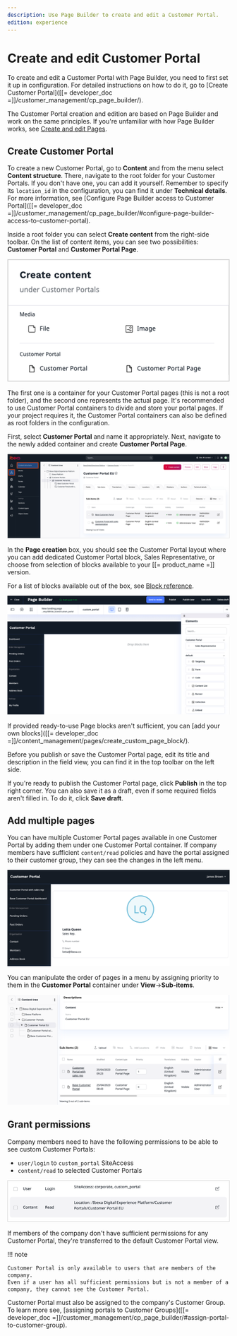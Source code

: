 ```yaml
---
description: Use Page Builder to create and edit a Customer Portal.
edition: experience
---
```


# Create and edit Customer Portal

To create and edit a Customer Portal with Page Builder, you need to first set it up in configuration.
For detailed instructions on how to do it, go to [Create Customer Portal]([[= developer_doc =]]/customer_management/cp_page_builder/).

The Customer Portal creation and edition are based on Page Builder and work on the same principles.
If you're unfamiliar with how Page Builder works, see [Create and edit Pages](create_edit_pages.md).

## Create Customer Portal

To create a new Customer Portal, go to **Content** and from the menu select **Content structure**.
There, navigate to the root folder for your Customer Portals. 
If you don't have one, you can add it yourself.
Remember to specify its `location_id` in the configuration, you can find it under **Technical details**.
For more information, see [Configure Page Builder access to Customer Portal]([[= developer_doc =]]/customer_management/cp_page_builder/#configure-page-builder-access-to-customer-portal).

Inside a root folder you can select **Create content** from the right-side toolbar.
On the list of content items, you can see two possibilities: **Customer Portal** and **Customer Portal Page**.

![Create content tab](img/cp_portal_vs_page.png)

The first one is a container for your Customer Portal pages (this is not a root folder), and the second one represents the actual page.
It's recommended to use Customer Portal containers to divide and store your portal pages.
If your project requires it, the Customer Portal containers can also be defined as root folders in the configuration.

First, select **Customer Portal** and name it appropriately.
Next, navigate to the newly added container and create **Customer Portal Page**. 

![Customer Portal container](img/cp_folder_for_portals.png)

In the **Page creation** box, you should see the Customer Portal layout where you can add dedicated Customer Portal block, Sales Representative, or choose from selection of blocks available to your [[= product_name =]] version.

For a list of blocks available out of the box, see [Block reference](block_reference.md).

![Page Builder view](img/cp_page_builder.png)

If provided ready-to-use Page blocks aren't sufficient, you can [add your own blocks]([[= developer_doc =]]/content_management/pages/create_custom_page_block/).

Before you publish or save the Customer Portal page, edit its title and description in the field view, you can find it in the top toolbar on the left side.

If you're ready to publish the Customer Portal page, click **Publish** in the top right corner.
You can also save it as a draft, even if some required fields aren't filled in.
To do it, click **Save draft**.

## Add multiple pages

You can have multiple Customer Portal pages available in one Customer Portal by adding them under one Customer Portal container.
If company members have sufficient `content/read` policies and have the portal assigned to their customer group, they can see the changes in the left menu.

![Multiple pages in one portal](img/cp_multiple_pages.png)

You can manipulate the order of pages in a menu by assigning priority to them in the **Customer Portal** container under **View**->**Sub-items**.

![Assigning page priority](img/cp_page_priority.png)

## Grant permissions

Company members need to have the following permissions to be able to see custom Customer Portals:

- `user/login` to `custom_portal` SiteAccess
- `content/read` to selected Customer Portals

![Customer Portal permissions](img/cp_permissions.png)

If members of the company don't have sufficient permissions for any Customer Portal, they're transferred to the default Customer Portal view.

!!! note

    Customer Portal is only available to users that are members of the company.
    Even if a user has all sufficient permissions but is not a member of a company, they cannot see the Customer Portal.

Customer Portal must also be assigned to the company's Customer Group. To learn more see, [assigning portals to Customer Groups]([[= developer_doc =]]/customer_management/cp_page_builder/#assign-portal-to-customer-group).
